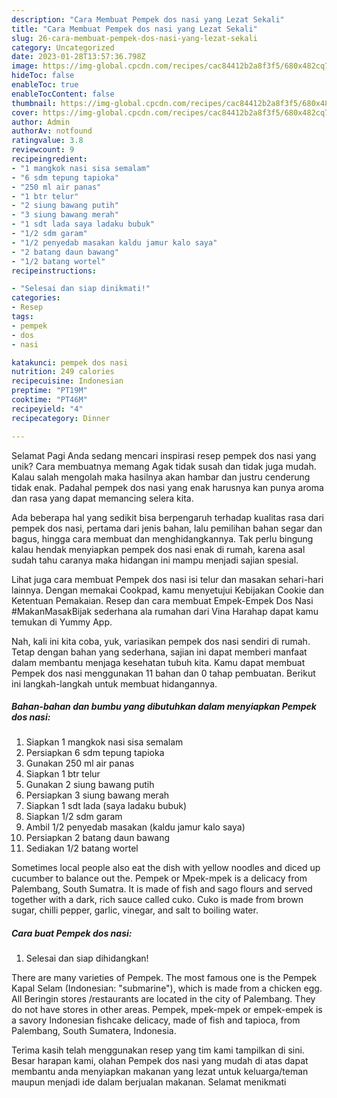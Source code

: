```yaml
---
description: "Cara Membuat Pempek dos nasi yang Lezat Sekali"
title: "Cara Membuat Pempek dos nasi yang Lezat Sekali"
slug: 26-cara-membuat-pempek-dos-nasi-yang-lezat-sekali
category: Uncategorized
date: 2023-01-28T13:57:36.798Z
image: https://img-global.cpcdn.com/recipes/cac84412b2a8f3f5/680x482cq70/pempek-dos-nasi-foto-resep-utama.jpg
hideToc: false
enableToc: true
enableTocContent: false
thumbnail: https://img-global.cpcdn.com/recipes/cac84412b2a8f3f5/680x482cq70/pempek-dos-nasi-foto-resep-utama.jpg
cover: https://img-global.cpcdn.com/recipes/cac84412b2a8f3f5/680x482cq70/pempek-dos-nasi-foto-resep-utama.jpg
author: Admin
authorAv: notfound
ratingvalue: 3.8
reviewcount: 9
recipeingredient:
- "1 mangkok nasi sisa semalam"
- "6 sdm tepung tapioka"
- "250 ml air panas"
- "1 btr telur"
- "2 siung bawang putih"
- "3 siung bawang merah"
- "1 sdt lada saya ladaku bubuk"
- "1/2 sdm garam"
- "1/2 penyedab masakan kaldu jamur kalo saya"
- "2 batang daun bawang"
- "1/2 batang wortel"
recipeinstructions:

- "Selesai dan siap dinikmati!"
categories:
- Resep
tags:
- pempek
- dos
- nasi

katakunci: pempek dos nasi 
nutrition: 249 calories
recipecuisine: Indonesian
preptime: "PT19M"
cooktime: "PT46M"
recipeyield: "4"
recipecategory: Dinner

---
```



Selamat Pagi Anda sedang mencari inspirasi resep pempek dos nasi yang unik? Cara membuatnya memang Agak tidak susah dan tidak juga mudah. Kalau salah mengolah maka hasilnya akan hambar dan justru cenderung tidak enak. Padahal pempek dos nasi yang enak harusnya kan punya aroma dan rasa yang dapat memancing selera kita.


Ada beberapa hal yang sedikit bisa berpengaruh terhadap kualitas rasa dari pempek dos nasi, pertama dari jenis bahan, lalu pemilihan bahan segar dan bagus, hingga cara membuat dan menghidangkannya. Tak perlu bingung kalau hendak menyiapkan pempek dos nasi enak di rumah, karena asal sudah tahu caranya maka hidangan ini mampu menjadi sajian spesial.

Lihat juga cara membuat Pempek dos nasi isi telur dan masakan sehari-hari lainnya. Dengan memakai Cookpad, kamu menyetujui Kebijakan Cookie dan Ketentuan Pemakaian. Resep dan cara membuat Empek-Empek Dos Nasi #MakanMasakBijak sederhana ala rumahan dari Vina Harahap dapat kamu temukan di Yummy App.


Nah, kali ini kita coba, yuk, variasikan pempek dos nasi sendiri di rumah. Tetap dengan bahan yang sederhana, sajian ini dapat memberi manfaat dalam membantu menjaga kesehatan tubuh kita. Kamu dapat membuat Pempek dos nasi menggunakan 11 bahan dan 0 tahap pembuatan. Berikut ini langkah-langkah untuk membuat hidangannya.

<!--inarticleads1-->

##### Bahan-bahan dan bumbu yang dibutuhkan dalam menyiapkan Pempek dos nasi:

1. Siapkan 1 mangkok nasi sisa semalam
1. Persiapkan 6 sdm tepung tapioka
1. Gunakan 250 ml air panas
1. Siapkan 1 btr telur
1. Gunakan 2 siung bawang putih
1. Persiapkan 3 siung bawang merah
1. Siapkan 1 sdt lada (saya ladaku bubuk)
1. Siapkan 1/2 sdm garam
1. Ambil 1/2 penyedab masakan (kaldu jamur kalo saya)
1. Persiapkan 2 batang daun bawang
1. Sediakan 1/2 batang wortel


Sometimes local people also eat the dish with yellow noodles and diced up cucumber to balance out the. Pempek or Mpek-mpek is a delicacy from Palembang, South Sumatra. It is made of fish and sago flours and served together with a dark, rich sauce called cuko. Cuko is made from brown sugar, chilli pepper, garlic, vinegar, and salt to boiling water. 

<!--inarticleads2-->

##### Cara buat Pempek dos nasi:


1. Selesai dan siap dihidangkan!

There are many varieties of Pempek. The most famous one is the Pempek Kapal Selam (Indonesian: &#34;submarine&#34;), which is made from a chicken egg. All Beringin stores /restaurants are located in the city of Palembang. They do not have stores in other areas. Pempek, mpek-mpek or empek-empek is a savory Indonesian fishcake delicacy, made of fish and tapioca, from Palembang, South Sumatera, Indonesia. 

Terima kasih telah menggunakan resep yang tim kami tampilkan di sini. Besar harapan kami, olahan Pempek dos nasi yang mudah di atas dapat membantu anda menyiapkan makanan yang lezat untuk keluarga/teman maupun menjadi ide dalam berjualan makanan. Selamat menikmati
